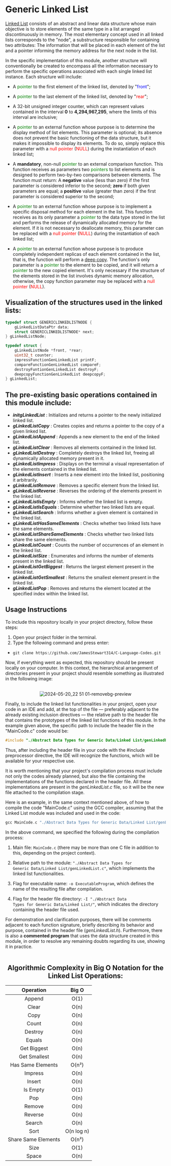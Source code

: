 # Generic Linked List

[Linked List](https://www.tutorialspoint.com/data_structures_algorithms/linked_list_algorithms.htm) consists of an abstract and linear data structure whose main objective is to store elements of the same type in a list arranged discontinuously in memory. The most elementary concept used in all linked lists corresponds to the "node", a substructure responsible for containing two attributes: The information that will be placed in each element of the list and a pointer informing the memory address for the next node in the list.

In the specific implementation of this module, another structure will conventionally be created to encompass all the information necessary to perform the specific operations associated with each single linked list instance. Each structure will include:

* A <span style="color:green;">pointer</span> to the first element of the linked list, denoted by "<span style="color:blue;">front</span>";

* A <span style="color:green;">pointer</span> to the last element of the linked list, denoted by "<span style="color:red;">rear</span>";

* A 32-bit unsigned integer counter, which can represent values contained in the interval **0** to **4,294,967,295**, where the limits of this interval are inclusive;

* A <span style="color:green;">pointer</span> to an external function whose purpose is to determine the display method of list elements. This parameter is optional; its absence does not prevent the basic functioning of the data structure, but it makes it impossible to display its elements. To do so, simply replace this parameter with a <span style="color:red;">null pointer</span> (<span style="color:red;">NULL</span>) during the instantiation of each linked list;

* A **mandatory**, non-null <span style="color:green;">pointer</span> to an external comparison function. This function receives as parameters two <span style="color:green;">pointers</span> to list elements and is designed to perform two-by-two comparisons between elements. The function must return: A **negative** value (less than zero) if the first parameter is considered inferior to the second; **zero** if both given parameters are equal; a **positive** value (greater than zero) if the first parameter is considered superior to the second;

* A <span style="color:green;">pointer</span> to an external function whose purpose is to implement a specific disposal method for each element in the list. This function receives as its only parameter a <span style="color:green;">pointer</span> to the data type stored in the list and performs the release of dynamically allocated memory for the element. If it is not necessary to deallocate memory, this parameter can be replaced with a <span style="color:red;">null pointer</span> (<span style="color:red;">NULL</span>) during the instantiation of each linked list;

* A <span style="color:green;">pointer</span> to an external function whose purpose is to produce completely independent replicas of each element contained in the list, that is, the function will perform a [deep copy](https://developer.mozilla.org/en-US/docs/Glossary/Deep_copy). The function's only parameter is a <span style="color:green;">pointer</span> to the element to be copied, and it will return a <span style="color:green;">pointer</span> to the new copied element. It's only necessary if the structure of the elements stored in the list involves dynamic memory allocation, otherwise, the copy function parameter may be replaced with a <span style="color:red;">null pointer</span> (<span style="color:red;">NULL</span>).


## Visualization of the structures used in the linked lists:

```c
typedef struct GENERICLINKEDLISTNODE {
    gLinkedListDataPtr data;
    struct GENERICLINKEDLISTNODE* next;
} gLinkedListNode;

typedef struct {
    gLinkedListNode *front, *rear;
    uint32_t counter;
    impressFunctionGenLinkedList printF;
    compareFunctionGenLinkedList compareF;
    destroyFuntionGenLinkedList destroyF;
    deepcopyFunctionGenLinkedList deepcopyF;
} gLinkedList;
```

## The pre-existing basic operations contained in this module include:
* ***initgLinkedList*** : Initializes and returns a pointer to the newly initialized linked list.
* ***gLinkedListCopy*** : Creates copies and returns a pointer to the copy of a given linked list.
* ***gLinkedListAppend*** : Appends a new element to the end of the linked list.
* ***gLinkedListClear*** : Removes all elements contained in the linked list.
* ***gLinkedListDestroy*** : Completely destroys the linked list, freeing all dynamically allocated memory present in it.
* ***gLinkedListImpress*** : Displays on the terminal a visual representation of the elements contained in the linked list.
* ***gLinkedListInsert*** : Inserts a new element into the linked list, positioning it arbitrarily.
* ***gLinkedListRemove*** : Removes a specific element from the linked list.
* ***gLinkedListReverse*** : Reverses the ordering of the elements present in the linked list.
* ***gLinkedListIsEmpty*** : Informs whether the linked list is empty.
* ***gLinkedListIsEquals*** : Determine whether two linked lists are equal.
* ***gLinkedListSearch*** : Informs whether a given element is contained in the linked list.
* ***gLinkedListHasSameElements*** : Checks whether two linked lists have the same elements.
* ***gLinkedListShareSameElements*** : Checks whether two linked lists share the same elements.
* ***gLinkedListCount*** : Counts the number of occurrences of an element in the linked list.
* ***gLinkedListSize*** : Enumerates and informs the number of elements present in the linked list.
* ***gLinkedListGetBiggest*** : Returns the largest element present in the linked list.
* ***gLinkedListGetSmallest*** : Returns the smallest element present in the linked list.
* ***gLinkedListPop*** : Removes and returns the element located at the specified index within the linked list.


## Usage Instructions
To include this repository locally in your project directory, follow these steps:
1. Open your project folder in the terminal.
2. Type the following command and press enter:
<ul>
    <li><code>git clone https://github.com/JamesStewart314/C-Language-Codes.git</code></li>
</ul>

Now, if everything went as expected, this repository should be present locally on your computer. In this context, the hierarchical arrangement of directories present in your project should resemble something as illustrated in the following image:
<br></br>

<div align="center">
    
![2024-05-20_22 51 01-removebg-preview](https://github.com/JamesStewart314/C-Language-Codes/assets/133912146/a3d8d5a3-c597-499e-a189-ce19b4dbddb4)

</div>

Finally, to include the linked list functionalities in your project, open your code in an IDE and add, at the top of the file — preferably adjacent to the already existing inclusion directives — the relative path to the header file that contains the prototypes of the linked list functions of this module. In the example given above, the specific path to include the header file in the "MainCode.c" code would be:

```c
#include "./Abstract Data Types for Generic Data/Linked List/genLinkedList.h"
```

Thus, after including the header file in your code with the #include preprocessor directive, the IDE will recognize the functions, which will be available for your respective use.

It is worth mentioning that your project's compilation process must include not only the codes already planned, but also the file containing the implementations of the functions declared in the header file. All these implementations are present in the *genLinkedList.c* file, so it will be the new file attached to the compilation stage.

Here is an example, in the same context mentioned above, of how to compile the code "MainCode.c" using the GCC compiler, assuming that the Linked List module was included and used in the code:

```c
gcc MainCode.c "./Abstract Data Types for Generic Data/Linked List/genLinkedList.c" -o ExecutableProgram -I "./Abstract Data Types for Generic Data/Linked List/"
```

<div>
In the above command, we specified the following during the compilation process:

1. Main file: <code>MainCode.c</code> (there may be more than one C file in addition to this, depending on the project context).

2. Relative path to the module: <code>"./Abstract Data Types for Generic Data/Linked List/genLinkedList.c"</code>, which implements the linked list functionalities.

3. Flag for executable name: <code>-o ExecutableProgram</code>, which defines the name of the resulting file after compilation.

4. Flag for the header file directory: <code>-I "./Abstract Data Types for Generic Data/Linked List/"</code>, which indicates the directory containing the header file used.

</div>

For demonstration and clarification purposes, there will be comments adjacent to each function signature, briefly describing its behavior and purpose, contained in the header file (*genLinkedList.h*). Furthermore, there is also a **commented program** that uses the data structure created in this module, in order to resolve any remaining doubts regarding its use, showing it in practice.
<br></br>

<div align="center">

## Algorithmic Complexity in Big O Notation for the Linked List Operations:

| Operation               | Big O     |
|:-----------------------:|:---------:|
| Append                  | O(1)      |
| Clear                   | O(n)      |
| Copy                    | O(n)      |
| Count                   | O(n)      |
| Destroy                 | O(n)      |
| Equals                  | O(n)      |
| Get Biggest             | O(n)      |
| Get Smallest            | O(n)      |
| Has Same Elements       | O(n²)     |
| Impress                 | O(n)      |
| Insert                  | O(n)      |
| Is Empty                | O(1)      |
| Pop                     | O(n)      |
| Remove                  | O(n)      |
| Reverse                 | O(n)      |
| Search                  | O(n)      |
| Sort                    | O(n log n)|
| Share Same Elements     | O(n²)     |
| Size                    | O(1)      |
| Space                   | O(n)      |

</div>
